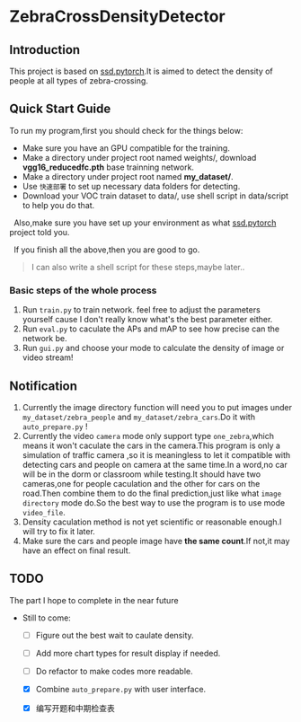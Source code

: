 # ZebraCrossDensityDetector

## Introduction
This project is based on [ssd.pytorch](https://github.com/amdegroot/ssd.pytorch).It is aimed to detect the density of people at all types of zebra-crossing.

## Quick Start Guide
To run my program,first you should check for the things below:
- Make sure you have an GPU compatible for the training.
- Make a directory under project root named weights/, download **vgg16_reducedfc.pth** base trainning network.
- Make a directory under project root named **my_dataset/**.
- Use `快速部署` to set up necessary data folders for detecting.
- Download your VOC train dataset to data/, use shell script in data/script to help you do that.

&nbsp;
Also,make sure you have set up your environment as what [ssd.pytorch](https://github.com/amdegroot/ssd.pytorch) project told you.

&nbsp;
If you finish all the above,then you are good to go.

>I can also write a shell script for these steps,maybe later..

### Basic steps of the whole process
1. Run `train.py` to train network. feel free to adjust the parameters yourself cause I don't really know what's the best parameter either.
2. Run `eval.py` to caculate the APs and mAP to see how precise can the network be.
3. Run `gui.py` and choose your mode to calculate the density of image or video stream!

## Notification
1. Currently the image directory function will need you to put images under `my_dataset/zebra_people` and `my_dataset/zebra_cars`.Do it with `auto_prepare.py` !
2. Currently the video `camera` mode only support type `one_zebra`,which means it won't caculate the cars in the camera.This program is only a simulation of traffic camera ,so it is meaningless to let it compatible with detecting cars and people on camera at the same time.In a word,no car will be in the dorm or classroom while testing.It should have two cameras,one for people caculation and the other for cars on the road.Then combine them to do the final prediction,just like what `image directory` mode do.So the best way to use the program is to use mode `video_file`.
3. Density caculation method is not yet scientific or reasonable enough.I will try to fix it later.
4. Make sure the cars and people image have **the same count**.If not,it may have an effect on final result.


## TODO
The part I hope to complete in the near future
- Still to come:
  * [ ] Figure out the best wait to caulate density.
  * [ ] Add more chart types for result display if needed.
  * [ ] Do refactor to make codes more readable.
  * [x] Combine `auto_prepare.py` with user interface.
  * [x] 编写开题和中期检查表


